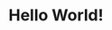 ---
---

<html>
  <head>
    <meta charset="utf-8">
    <title>This is my website</title>
    <link rel="stylesheet" type="text/scss" href="css/style.css">
  </head>
  <body>
     <h1>Hello World!</h1>
  </body>
 </html>
